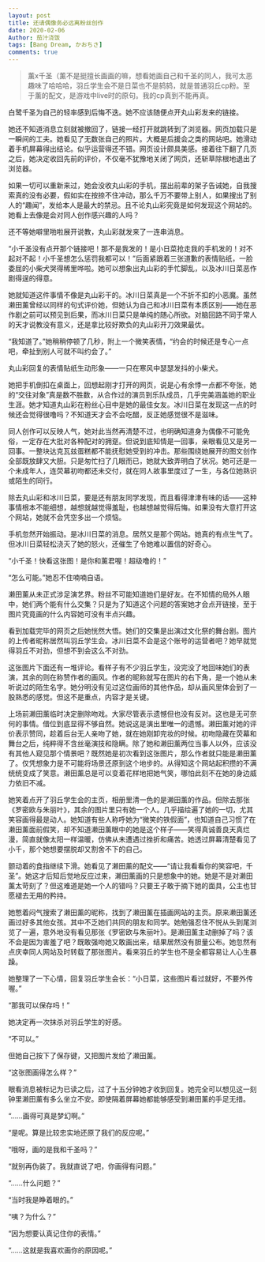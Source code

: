 ```yaml
---
layout: post
title: 还请偶像务必远离粉丝创作
date: 2020-02-06
Author: 茄汁浇饭 
tags: [Bang Dream, かおちさ]
comments: true
---
```


> 薰x千圣（薰不是挺擅长画画的嘛，想看她画自己和千圣的同人，我可太恶趣味了哈哈哈，羽丘学生会不是日菜也不是鸫鸫，就是普通羽丘cp粉。至于薰的配文，是游戏中live时的原句。我的cp真到不能再真。

白鹭千圣为自己的轻率感到后悔不迭。她不应该随便点开丸山彩发来的链接。

她还不知道消息立刻就被撤回了，链接一经打开就跳转到了浏览器。网页加载只是一瞬间的工夫。她看见了无数张自己的照片。大概是后援会之类的网站吧。她滑动着手机屏幕得出结论。似乎运营得还不错。网页设计颇具美感。接着往下翻了几页之后，她决定收回先前的评价，不仅毫不犹豫地关闭了网页，还斩草除根地退出了浏览器。

如果一切可以重新来过，她会没收丸山彩的手机，摆出前辈的架子告诫她，自我搜索真的没有必要，假如实在按捺不住冲动，那么千万不要带上别人，如果搜出了别人的“趣闻”，发给本人是最大的禁忌。且不论丸山彩究竟是如何发现这个网站的。她看上去像是会对同人创作感兴趣的人吗？

还不等她噼里啪啦展开说教，丸山彩就发来了一连串消息。

“小千圣没有点开那个链接吧！那不是我发的！是小日菜抢走我的手机发的！对不起对不起！小千圣想怎么惩罚我都可以！”后面紧跟着三张道歉的表情贴纸，一脸委屈的小柴犬哭得稀里哗啦。她可以想象出丸山彩的手忙脚乱，以及冰川日菜恶作剧得逞的得意。

她就知道这件事情不像是丸山彩干的。冰川日菜真是一个不折不扣的小恶魔。虽然濑田薰曾经以同样的句式评价她，但她认为自己和冰川日菜有本质区别——她在恶作剧之前可以预见到后果，而冰川日菜只是单纯的随心所欲。对脑回路不同于常人的天才说教没有意义，还是拿比较好欺负的丸山彩开刀效果最优。

“我知道了。”她稍稍停顿了几秒，附上一个微笑表情，“约会的时候还是专心一点吧，牵扯到别人可就不叫约会了。”

丸山彩回复的表情贴纸生动形象——一只在寒风中瑟瑟发抖的小柴犬。

她把手机倒扣在桌面上，回想起刚才打开的网页，说是心有余悸一点都不夸张，她的“交往对象”真是数不胜数，从合作过的演员到乐队成员，几乎完美涵盖她的职业生涯。她才知道丸山彩在粉丝心目中是她的最佳女友。冰川日菜在发现这一点的时候还会觉得很噜吗？不知道天才会不会吃醋，反正她感觉很不是滋味。

同人创作可以反映人气，她对此当然再清楚不过，也明确知道身为偶像不可能免俗，一定存在大批对各种配对的拥趸。但说到底知情是一回事，亲眼看见又是另一回事。一整块达克瓦兹蛋糕都不能抚慰她受到的冲击。那些围绕她展开的图文创作全部既放肆又大胆。只是匆忙扫了几眼而已，她就大致弄明白了状况。她可还是一个未成年人，连荧幕初吻都还未交付，就在同人故事里度过了一生，与各位她熟识或陌生的同行。

除去丸山彩和冰川日菜，要是还有朋友同学发现，而且看得津津有味的话——这种事情根本不能细想，越想就越觉得羞耻，也越想越觉得后悔。如果没有大意打开这个网站，她就不会凭空多出一个烦恼。

手机忽然开始振动。是冰川日菜的消息。居然又是那个网站。她真的有点生气了。但冰川日菜轻松浇灭了她的怒火，还催生了令她难以置信的好奇心。

“小千圣！快看这张图！是你和薰君喔！超级噜的！”

“怎么可能。”她忍不住喃喃自语。

濑田薰从未正式涉足演艺界。粉丝不可能知道她们是好友。在不知情的局外人眼中，她们两个能有什么交集？只是为了知道这个问题的答案她才会点开链接，至于图片究竟画的什么内容她可没有半点兴趣。

看到加载完毕的网页之后她恍然大悟。她们的交集是出演过文化祭的舞台剧。图片的上传者昵称居然叫羽丘学生会。冰川日菜不会是这个账号的运营者吧？她早就觉得羽丘不对劲，但想不到会这么不对劲。

这张图片下面还有一堆评论。看样子有不少羽丘学生，没完没了地回味她们的表演，其余的则在称赞作者的画风。作者的昵称就写在图片的右下角，是一个她从未听说过的陌生名字。她分明没有见过这位画师的其他作品，却从画风里体会到了一股熟悉的感觉。但这不是重点，内容才是关键。

上场前濑田薰临时决定删除吻戏。大家尽管表示遗憾但也没有反对。这也是无可奈何的事情。借位到底显得不够自然。她说这是演出里唯一的遗憾。濑田薰对她的评价表示赞同，趁着后台无人亲吻了她，就在她刚卸完妆的时候。初吻隐藏在荧幕和舞台之后，纯粹得不含丝毫演技和隐瞒。除了她和濑田薰两位当事人以外，应该没有其他人窥见那个情景吧？既然她是初次看到这张图片，那么作者就只能是濑田薰了。仅凭想象力是不可能将场景还原到这个地步的。从得知这个网站起积攒的不满统统变成了笑意。濑田薰总是可以变着花样地把她气笑，哪怕此刻不在她的身边威力依旧不减。

她笑着点开了羽丘学生会的主页，相册里清一色的是濑田薰的作品。但除去那张《罗密欧与朱丽叶》，其余的图片里只有她一个人。几乎描绘遍了她的一切，尤其笑容画得最是动人。她知道有些人称呼她为“微笑的铁假面”，也知道自己习惯了在濑田薰面前假笑，却不知道濑田薰眼中的她是这个样子——笑得真诚善良天真烂漫，简直就像太阳一样温暖，仿佛从未遭遇过挫折和痛苦。她透过屏幕清楚看见了小千，那个她想要摆脱却又割舍不下的自己。

颤动着的食指继续下滑。她看见了濑田薰的配文——“请让我看看你的笑容吧，千圣”。她这才后知后觉地反应过来，濑田薰画的只是想象中的她。她是不是对濑田薰太苛刻了？但这难道是她一个人的错吗？只要王子敢于摘下她的面具，公主也甘愿褪去无用的矜持。

她憋着闷气搜索了濑田薰的昵称，找到了濑田薰在插画网站的主页。原来濑田薰还画过好多其他女孩。其中不乏她们共同的朋友和同学。她勉强忍住不悦从头到尾浏览了一遍，意外地没有看见那张《罗密欧与朱丽叶》。是濑田薰主动删掉了吗？该不会是因为害羞了吧？既敢强吻她又敢画出来，结果居然没有胆量公布。她忽然有点庆幸同人网站及时转载了那张图片。看来羽丘的学生也不是全都容易让人心生暴躁。

她整理了一下心情，回复羽丘学生会长：“小日菜，这些图片看过就好，不要外传喔。”

“那我可以保存吗！”

她决定再一次抹杀对羽丘学生的好感。

“不可以。”

但她自己按下了保存键，又把图片发给了濑田薰。

“这张图画得怎么样？”

眼看消息被标记为已读之后，过了十五分钟她才收到回复。她完全可以想见这一刻钟里濑田薰有多么坐立不安。即使隔着屏幕她都能够感受到濑田薰的手足无措。

“……画得可真是梦幻啊。”

“是呢。算是比较忠实地还原了我们的反应呢。”

“哦呀，画的是我和千圣吗？”

“就别再伪装了。我就直说了吧，你画得有问题。”

“……什么问题？”

“当时我是睁着眼的。”

“咦？为什么？”

“因为想要认真记住你的表情。”

“……这就是我喜欢画你的原因呢。”